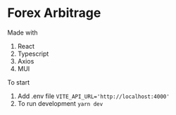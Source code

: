 # Forex Arbitrage

Made with
  1. React
  2. Typescript
  3. Axios
  4. MUI

To start 
  1. Add .env file `VITE_API_URL='http://localhost:4000'`
  2. To run development `yarn dev`
